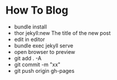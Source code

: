 How To Blog
====

* bundle install
* thor jekyll:new The title of the new post
* edit in editor
* bundle exec jekyll serve
* open browser to preview
* git add . -A
* git commit -m "xx"
* git push origin gh-pages
